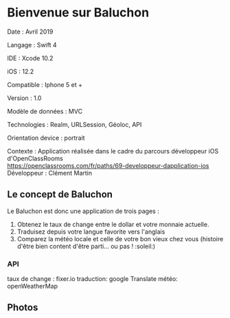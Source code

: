 # Bienvenue sur Baluchon

Date : Avril 2019  

Langage : Swift 4  

IDE : Xcode 10.2  

iOS : 12.2  

Compatible : Iphone 5 et +  

Version : 1.0    

Modèle de données : MVC

Technologies : Realm, URLSession, Géoloc, API

Orientation device : portrait

Contexte : Application réalisée dans le cadre du parcours développeur iOS d'OpenClassRooms  
https://openclassrooms.com/fr/paths/69-developpeur-dapplication-ios
Développeur : Clément Martin

## Le concept de Baluchon

Le Baluchon est donc une application de trois pages :
  1.  Obtenez le taux de change entre le dollar et votre monnaie actuelle.
  2.  Traduisez depuis votre langue favorite vers l'anglais
  3.  Comparez la météo locale et celle de votre bon vieux chez vous (histoire d'être bien content d'être parti... ou pas ! :soleil:)
  
### API

taux de change : fixer.io
traduction: google Translate
météo: openWeatherMap

## Photos
